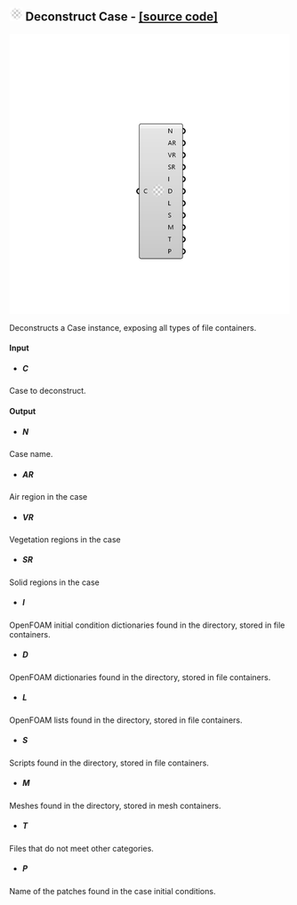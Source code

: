 ## ![](../images/icons/Deconstruct_Case.png) Deconstruct Case - [[source code]](https://github.com/Eddy3D-Dev/Eddy3D-UMCF/blob/release/UMCF/CMP/Meta/DeconstructCaseCMP.cs)

![](../images/components/Deconstruct_Case.png)

Deconstructs a Case instance, exposing all types of file containers.

#### Input
* ##### C
Case to deconstruct.

#### Output
* ##### N
Case name.
* ##### AR
Air region in the case
* ##### VR
Vegetation regions in the case
* ##### SR
Solid regions in the case
* ##### I
OpenFOAM initial condition dictionaries found in the directory, stored in file containers.
* ##### D
OpenFOAM dictionaries found in the directory, stored in file containers.
* ##### L
OpenFOAM lists found in the directory, stored in file containers.
* ##### S
Scripts found in the directory, stored in file containers.
* ##### M
Meshes found in the directory, stored in mesh containers.
* ##### T
Files that do not meet other categories.
* ##### P
Name of the patches found in the case initial conditions.